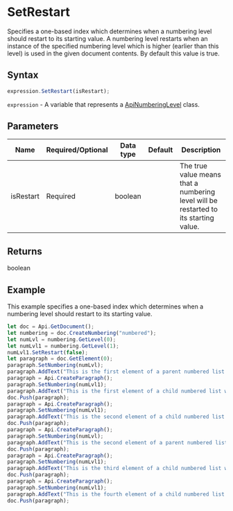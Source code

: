 # SetRestart

Specifies a one-based index which determines when a numbering level should restart to its starting value. A numbering level restarts when an instance of the specified numbering level which is higher (earlier than this level) is used in the given document contents. By default this value is true.

## Syntax

```javascript
expression.SetRestart(isRestart);
```

`expression` - A variable that represents a [ApiNumberingLevel](../ApiNumberingLevel.md) class.

## Parameters

| **Name** | **Required/Optional** | **Data type** | **Default** | **Description** |
| ------------- | ------------- | ------------- | ------------- | ------------- |
| isRestart | Required | boolean |  | The true value means that a numbering level will be restarted to its starting value. |

## Returns

boolean

## Example

This example specifies a one-based index which determines when a numbering level should restart to its starting value.

```javascript editor-
let doc = Api.GetDocument();
let numbering = doc.CreateNumbering("numbered");
let numLvl = numbering.GetLevel(0);
let numLvl1 = numbering.GetLevel(1);
numLvl1.SetRestart(false);
let paragraph = doc.GetElement(0);
paragraph.SetNumbering(numLvl);
paragraph.AddText("This is the first element of a parent numbered list which starts with '1'");
paragraph = Api.CreateParagraph();
paragraph.SetNumbering(numLvl1);
paragraph.AddText("This is the first element of a child numbered list which starts with 'a'");
doc.Push(paragraph);
paragraph = Api.CreateParagraph();
paragraph.SetNumbering(numLvl1);
paragraph.AddText("This is the second element of a child numbered list which starts with 'b'");
doc.Push(paragraph);
paragraph = Api.CreateParagraph();
paragraph.SetNumbering(numLvl);
paragraph.AddText("This is the second element of a parent numbered list which starts with '2'");
doc.Push(paragraph);
paragraph = Api.CreateParagraph();
paragraph.SetNumbering(numLvl1);
paragraph.AddText("This is the third element of a child numbered list which starts with 'c'");
doc.Push(paragraph);
paragraph = Api.CreateParagraph();
paragraph.SetNumbering(numLvl1);
paragraph.AddText("This is the fourth element of a child numbered list which starts with 'd'");
doc.Push(paragraph);
```
